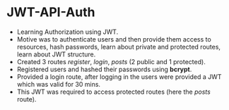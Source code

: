 # JWT-API-Auth
- Learning Authorization using JWT.
- Motive was to authenticate users and then provide them access to resources, hash passwords, learn about private and protected routes, learn about JWT structure.
- Created 3 routes *register*, *login*, *posts* (2 public and 1 protected).
- Registered users and hashed their passwords using **bcrypt**.
- Provided a login route, after logging in the users were provided a JWT which was valid for 30 mins.
- This JWT was required to access protected routes (here the *posts* route).
